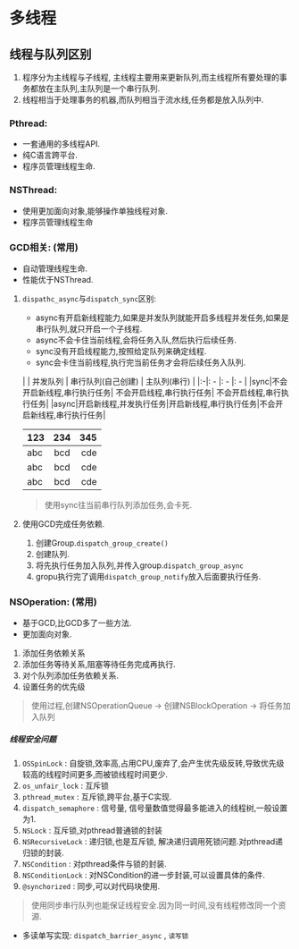 # 多线程

## 线程与队列区别
1. 程序分为主线程与子线程, 主线程主要用来更新队列,而主线程所有要处理的事务都放在主队列,主队列是一个串行队列.
2. 线程相当于处理事务的机器,而队列相当于流水线,任务都是放入队列中.

### Pthread:
- 一套通用的多线程API.
- 纯C语言跨平台.
- 程序员管理线程生命.

### NSThread:
- 使用更加面向对象,能够操作单独线程对象.
- 程序员管理线程生命

### GCD相关: (常用)
- 自动管理线程生命.
- 性能优于NSThread.
1. `dispathc_async`与`dispatch_sync`区别:
	- async有开启新线程能力,如果是并发队列就能开启多线程并发任务,如果是串行队列,就只开启一个子线程.
	- async不会卡住当前线程,会将任务入队,然后执行后续任务. 
	- sync没有开启线程能力,按照给定队列来确定线程.
	- sync会卡住当前线程,执行完当前任务才会将后续任务入队列.
	
	| | 并发队列 | 串行队列(自己创建) | 主队列(串行) | 
	|:-|:	-    |: 		-         |: 	-        |
	|sync|不会开启新线程,串行执行任务| 不会开启线程,串行执行任务| 不会开启线程,串行执行任务|
	|async|开启新线程,并发执行任务|开启新线程,串行执行任务|不会开启新线程,串行执行任务|
	
	|123|234|345|
	|:-|:-:|-:|
	|abc|bcd|cde|
	|abc|bcd|cde|
	|abc|bcd|cde|	

	> 使用sync往当前串行队列添加任务,会卡死.

2. 使用GCD完成任务依赖.
	1. 创建Group.`dispatch_group_create()`
	2. 创建队列.
	3. 将先执行任务加入队列,并传入group.`dispatch_group_async`
	4. gropu执行完了调用`dispatch_group_notify`放入后面要执行任务.

### NSOperation: (常用)
- 基于GCD,比GCD多了一些方法.
- 更加面向对象.

1. 添加任务依赖关系
2. 添加任务等待关系,阻塞等待任务完成再执行.
3. 对个队列添加任务依赖关系.
4. 设置任务的优先级
> 使用过程,创建NSOperationQueue -> 创建NSBlockOperation -> 将任务加入队列

##### 线程安全问题
1. `OSSpinLock` : 自旋锁,效率高,占用CPU,废弃了,会产生优先级反转,导致优先级较高的线程时间更多,而被锁线程时间更少.
2. `os_unfair_lock` : 互斥锁
3. `pthread_mutex` : 互斥锁,跨平台,基于C实现.
4. `dispatch_semaphore` : 信号量, 信号量数值觉得最多能进入的线程树,一般设置为1. 
5. `NSLock` : 互斥锁,对pthread普通锁的封装
6. `NSRecursiveLock` : 递归锁,也是互斥锁, 解决递归调用死锁问题.对pthread递归锁的封装.
7. `NSCondition` : 对pthread条件与锁的封装.
8. `NSConditionLock` :  对NSCondition的进一步封装,可以设置具体的条件.
9. `@synchorized` : 同步,可以对代码块使用.
> 使用同步串行队列也能保证线程安全.因为同一时间,没有线程修改同一个资源.
- 多读单写实现: `dispatch_barrier_async` , `读写锁`



